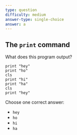 ```yaml
---
type: question
difficulty: medium
answer-type: single-choice
answer: a
---
```


## The `print` command

What does this program output?

```evy
print "hey"
print "ho"
cls
print "hi"
print "ha"
cls
print "hey"
```

Choose one correct answer:

- `hey`
- `ho`
- `hi`
- `ha`

